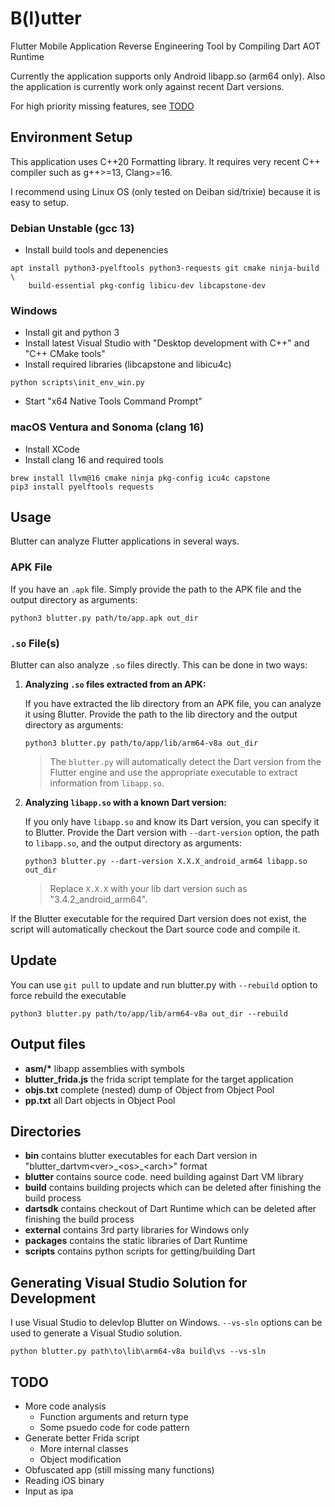# B(l)utter
Flutter Mobile Application Reverse Engineering Tool by Compiling Dart AOT Runtime

Currently the application supports only Android libapp.so (arm64 only).
Also the application is currently work only against recent Dart versions.

For high priority missing features, see [TODO](#todo)


## Environment Setup
This application uses C++20 Formatting library. It requires very recent C++ compiler such as g++>=13, Clang>=16.

I recommend using Linux OS (only tested on Deiban sid/trixie) because it is easy to setup.

### Debian Unstable (gcc 13)
- Install build tools and depenencies
```
apt install python3-pyelftools python3-requests git cmake ninja-build \
    build-essential pkg-config libicu-dev libcapstone-dev
```

### Windows
- Install git and python 3
- Install latest Visual Studio with "Desktop development with C++" and "C++ CMake tools"
- Install required libraries (libcapstone and libicu4c)
```
python scripts\init_env_win.py
```
- Start "x64 Native Tools Command Prompt"

### macOS Ventura and Sonoma (clang 16)
- Install XCode
- Install clang 16 and required tools
```
brew install llvm@16 cmake ninja pkg-config icu4c capstone
pip3 install pyelftools requests
```

## Usage
Blutter can analyze Flutter applications in several ways.

### APK File
If you have an `.apk` file. Simply provide the path to the APK file and the output directory as arguments:
```shell
python3 blutter.py path/to/app.apk out_dir
```

### `.so` File(s)
Blutter can also analyze `.so` files directly. This can be done in two ways:

1. **Analyzing `.so` files extracted from an APK:**

    If you have extracted the lib directory from an APK file, you can analyze it using Blutter. Provide the path to the lib directory and the output directory as arguments:
    ```shell
    python3 blutter.py path/to/app/lib/arm64-v8a out_dir
    ```
    > The `blutter.py` will automatically detect the Dart version from the Flutter engine and use the appropriate executable to extract information from `libapp.so`.

2. **Analyzing `libapp.so` with a known Dart version:**

    If you only have `libapp.so` and know its Dart version, you can specify it to Blutter. Provide the Dart version with `--dart-version` option, the path to `libapp.so`, and the output directory as arguments:
    ```shell
    python3 blutter.py --dart-version X.X.X_android_arm64 libapp.so out_dir
    ```
    > Replace `X.X.X` with your lib dart version such as "3.4.2_android_arm64". 


If the Blutter executable for the required Dart version does not exist, the script will automatically checkout the Dart source code and compile it.

## Update
You can use ```git pull``` to update and run blutter.py with ```--rebuild``` option to force rebuild the executable
```
python3 blutter.py path/to/app/lib/arm64-v8a out_dir --rebuild
```

## Output files
- **asm/\*** libapp assemblies with symbols
- **blutter_frida.js** the frida script template for the target application
- **objs.txt** complete (nested) dump of Object from Object Pool
- **pp.txt** all Dart objects in Object Pool


## Directories
- **bin** contains blutter executables for each Dart version in "blutter_dartvm\<ver\>\_\<os\>\_\<arch\>" format
- **blutter** contains source code. need building against Dart VM library
- **build** contains building projects which can be deleted after finishing the build process
- **dartsdk** contains checkout of Dart Runtime which can be deleted after finishing the build process
- **external** contains 3rd party libraries for Windows only
- **packages** contains the static libraries of Dart Runtime
- **scripts** contains python scripts for getting/building Dart


## Generating Visual Studio Solution for Development
I use Visual Studio to delevlop Blutter on Windows. ```--vs-sln``` options can be used to generate a Visual Studio solution.
```
python blutter.py path\to\lib\arm64-v8a build\vs --vs-sln
```

## TODO
- More code analysis
  - Function arguments and return type
  - Some psuedo code for code pattern
- Generate better Frida script
  - More internal classes
  - Object modification
- Obfuscated app (still missing many functions)
- Reading iOS binary
- Input as ipa
